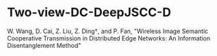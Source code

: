 # Two-view-DC-DeepJSCC-D
W. Wang, D. Cai, Z. Liu, Z. Ding†, and P. Fan, "Wireless Image Semantic Cooperative Transmission in Distributed Edge Networks: An Information Disentanglement Method"

